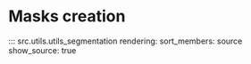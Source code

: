 # Masks creation

::: src.utils.utils_segmentation
    rendering:
        sort_members: source
        show_source: true